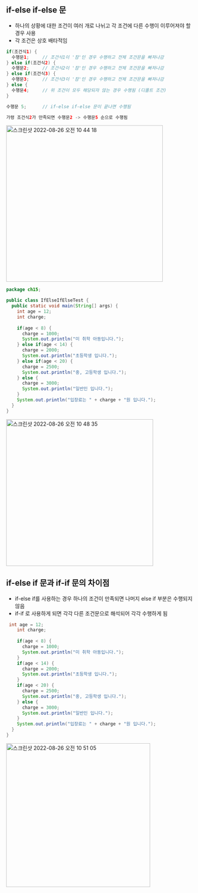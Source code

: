 ## if-else if-else 문
- 하나의 상황에 대한 조건이 여러 개로 나뉘고 각 조건에 다른 수행이 이루어져야 할 경우 사용
- 각 조건은 상호 배타적임
```Java
if(조건식1) {
  수행문1;     // 조건식1이 '참'인 경우 수행하고 전체 조건문을 빠져나감
} else if(조건식2) {
  수행문2;     // 조건식2이 '참'인 경우 수행하고 전체 조건문을 빠져나감
} else if(조건식3) {
  수행문3;     // 조건식3이 '참'인 경우 수행하고 전체 조건문을 빠져나감
} else {
  수행문4;     // 위 조건이 모두 해당되자 않는 경우 수행됨 (디폴트 조건)
}

수행문 5;      // if-else if-else 문이 끝나면 수행됨

가령 조건식2가 만족되면 수행문2 -> 수행문5 순으로 수행됨
```

<img width="421" alt="스크린샷 2022-08-26 오전 10 44 18" src="https://user-images.githubusercontent.com/75515697/186798656-276e8ab7-b5bd-4e1e-8b1f-51ab96b3f96b.png">

```Java
package ch15;

public class IfElseIfElseTest {
  public static void main(String[] args) {
    int age = 12;
    int charge;
    
    if(age < 8) {
      charge = 1000;
      System.out.println("미 취학 아동입니다.");
    } else if(age < 14) {
      charge = 2000;
      System.out.println("초등학생 입니다.");
    } else if(age < 20) {
      charge = 2500;
      System.out.println("중, 고등학생 입니다.");
    } else {
      charge = 3000;
      System.out.println("일반인 입니다.");
    }
    System.out.println("입장료는 " + charge + "원 입니다.");
  }
}
```

<img width="395" alt="스크린샷 2022-08-26 오전 10 48 35" src="https://user-images.githubusercontent.com/75515697/186799079-7586819a-c8a6-4dc0-966e-05f347c9c05e.png">

## if-else if 문과 if-if 문의 차이점
- if-else if를 사용하는 경우 하나의 조건이 만족되면 나머지 else if 부분은 수행되지 않음
- if-if 로 사용하게 되면 각각 다른 조건문으로 해석되어 각각 수행하게 됨

```Java
 int age = 12;
    int charge;
    
    if(age < 8) {
      charge = 1000;
      System.out.println("미 취학 아동입니다.");
    } 
    if(age < 14) {
      charge = 2000;
      System.out.println("초등학생 입니다.");
    } 
    if(age < 20) {
      charge = 2500;
      System.out.println("중, 고등학생 입니다.");
    } else {
      charge = 3000;
      System.out.println("일반인 입니다.");
    }
    System.out.println("입장료는 " + charge + "원 입니다.");
  }
}
```

<img width="387" alt="스크린샷 2022-08-26 오전 10 51 05" src="https://user-images.githubusercontent.com/75515697/186799374-5c6e93f8-3901-4cc4-b764-afbf3b922018.png">

